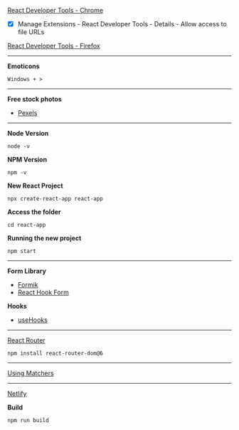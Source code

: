 [React Developer Tools - Chrome](https://chrome.google.com/webstore/detail/react-developer-tools/fmkadmapgofadopljbjfkapdkoienihi)
- [x] Manage Extensions - React Developer Tools - Details - Allow access to file URLs

[React Developer Tools - Firefox](https://addons.mozilla.org/pt-BR/firefox/addon/react-devtools/)

---

**Emoticons**
```
Windows + >
```

---

**Free stock photos**
* [Pexels](https://pexels.com)

---

**Node Version**
```
node -v
```

**NPM Version**
```
npm -v
```

**New React Project**
```
npx create-react-app react-app
```

**Access the folder**
```
cd react-app
```

**Running the new project**
```
npm start
```

---

**Form Library**
* [Formik](https://formik.org)
* [React Hook Form](https://react-hook-form.com)

**Hooks**
* [useHooks](https://usehooks.com)

---

[React Router](https://reactrouter.com)

```
npm install react-router-dom@6
```

---

[Using Matchers](https://jestjs.io/docs/using-matchers)

---

[Netlify](https://app.netlify.com/drop)

**Build**
```
npm run build
```